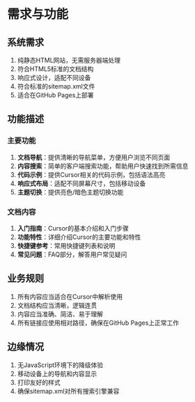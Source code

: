 # 需求与功能

## 系统需求

1. 纯静态HTML网站，无需服务器端处理
2. 符合HTML5标准的文档结构
3. 响应式设计，适配不同设备
4. 符合标准的sitemap.xml文件
5. 适合在GitHub Pages上部署

## 功能描述

### 主要功能

1. **文档导航**：提供清晰的导航菜单，方便用户浏览不同页面
2. **内容搜索**：简单的客户端搜索功能，帮助用户快速找到所需信息
3. **代码示例**：提供Cursor相关的代码示例，包括语法高亮
4. **响应式布局**：适配不同屏幕尺寸，包括移动设备
5. **主题切换**：提供亮色/暗色主题切换功能

### 文档内容

1. **入门指南**：Cursor的基本介绍和入门步骤
2. **功能特性**：详细介绍Cursor的主要功能和特性
3. **快捷键参考**：常用快捷键列表和说明
4. **常见问题**：FAQ部分，解答用户常见疑问

## 业务规则

1. 所有内容应当适合在Cursor中解析使用
2. 文档结构应当清晰，逻辑连贯
3. 内容应当准确、简洁、易于理解
4. 所有链接应使用相对路径，确保在GitHub Pages上正常工作

## 边缘情况

1. 无JavaScript环境下的降级体验
2. 移动设备上的导航和内容显示
3. 打印友好的样式
4. 确保sitemap.xml对所有搜索引擎兼容 